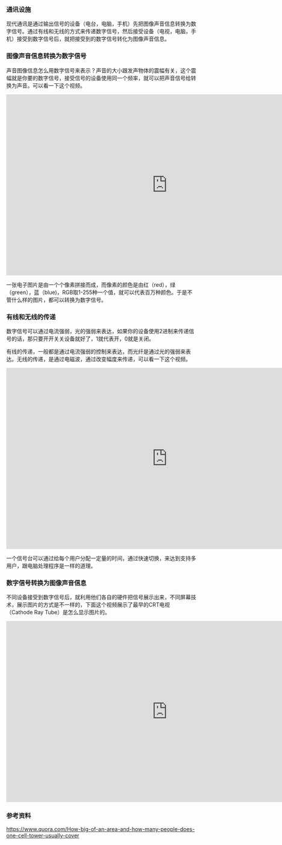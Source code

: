 ### 通讯设施

现代通讯是通过输出信号的设备（电台，电脑，手机）先把图像声音信息转换为数字信号。通过有线和无线的方式来传递数字信号，然后接受设备（电视，电脑，手机）接受到数字信号后，就把接受到的数字信号转化为图像声音信息。

### 图像声音信息转换为数字信号

声音图像信息怎么用数字信号来表示？声音的大小跟发声物体的震幅有关，这个震幅就是你要的数字信号，接受信号的设备使用同一个频率，就可以把声音信号给转换为声音。可以看一下这个视频。

<iframe width="854" height="480" src="https://www.youtube.com/embed/btgAUdbj85E" frameborder="0" allowfullscreen></iframe>

一张电子图片是由一个个像素拼接而成，而像素的颜色是由红（red），绿（green），蓝（blue)，RGB取1-255种一个值，就可以代表百万种颜色。于是不管什么样的图片，都可以转换为数字信号。

### 有线和无线的传递

数字信号可以通过电流强弱，光的强弱来表达，如果你的设备使用2进制来传递信号的话，那只要开开关关设备就好了，1就代表开，0就是关闭。

有线的传递，一般都是通过电流强弱的控制来表达，而光纤是通过光的强弱来表达。无线的传递，是通过电磁波，通过改变幅度来传递，可以看一下这个视频。
<iframe width="854" height="480" src="https://www.youtube.com/embed/FqSWpi8n1rY" frameborder="0" allowfullscreen></iframe>

一个信号台可以通过给每个用户分配一定量的时间，通过快速切换，来达到支持多用户，跟电脑处理程序是一样的道理。

### 数字信号转换为图像声音信息

不同设备接受到数字信号后，就利用他们各自的硬件把信号展示出来，不同屏幕技术，展示图片的方式是不一样的，下面这个视频展示了最早的CRT电视（Cathode Ray Tube）是怎么显示图片的。

<iframe width="854" height="480" src="https://www.youtube.com/embed/OmV9aJCXHIg" frameborder="0" allowfullscreen></iframe>

### 参考资料

https://www.quora.com/How-big-of-an-area-and-how-many-people-does-one-cell-tower-usually-cover